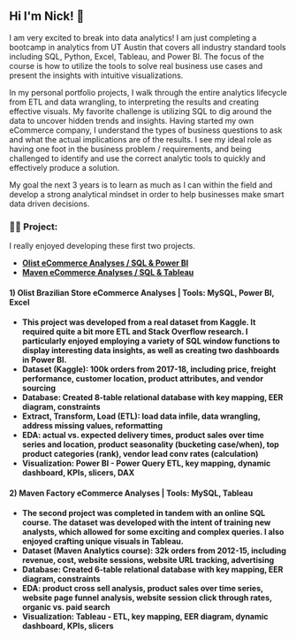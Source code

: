 <h2> Hi I'm Nick! 👋</h2> 

I am very excited to break into data analytics! I am just completing a bootcamp in analytics from UT Austin that covers all industry standard tools including SQL, Python, Excel, Tableau, and Power BI. The focus of the course is how to utilize the tools to solve real business use cases and present the insights with intuitive visualizations.

In my personal portfolio projects, I walk through the entire analytics lifecycle from ETL and data wrangling, to interpreting the results and creating effective visuals. My favorite challenge is utilizing SQL to dig around the data to uncover hidden trends and insights. Having started my own eCommerce company, I understand the types of business questions to ask and what the actual implications are of the results. I see my ideal role as having one foot in the business problem / requirements, and being challenged to identify and use the correct analytic tools to quickly and effectively produce a solution.

My goal the next 3 years is to learn as much as I can within the field and develop a strong analytical mindset in order to help businesses make smart data driven decisions.

<h3>👨‍💻 Project:</h3>
I really enjoyed developing these first two  projects.

-  <b>[Olist eCommerce Analyses / SQL & Power BI](https://github.com/nickrspence/Olist-eCommerce-Store)</b> 
-  <b>[Maven eCommerce Analyses / SQL & Tableau](https://github.com/nickrspence/eCommerce-company-performance-analysis)</b> 

<h4>1) Olist Brazilian Store eCommerce Analyses | Tools: MySQL, Power BI, Excel<h4>
   
- This project was developed from a real dataset from Kaggle. It required quite a bit more ETL and Stack Overflow research. I particularly enjoyed employing a variety of SQL window functions to display interesting data insights, as well as creating two dashboards in Power BI.
- Dataset (Kaggle): 100k orders from 2017-18, including price, freight performance, customer location, product attributes, and vendor sourcing
-	Database: Created 8-table relational database with key mapping, EER diagram, constraints
-	Extract, Transform, Load (ETL): load data infile, data wrangling, address missing values, reformatting
-	EDA: actual vs. expected delivery times, product sales over time series and location, product seasonality (bucketing case/when), top product categories (rank), vendor lead conv rates (calculation)
-	Visualization: Power BI - Power Query ETL, key mapping, dynamic dashboard, KPIs, slicers, DAX

<h4>2) Maven Factory eCommerce Analyses | Tools: MySQL, Tableau<h4>

- The second project was completed in tandem with an online SQL course. The dataset was developed with the intent of training new analysts, which allowed for some exciting and complex queries. I also enjoyed crafting unique visuals in Tableau.
- Dataset (Maven Analytics course): 32k orders from 2012-15, including revenue, cost, website sessions, website URL tracking, advertising 
-	Database: Created 6-table relational database with key mapping, EER diagram, constraints
-	EDA: product cross sell analysis, product sales over time series, website page funnel analysis, website session click through rates, organic vs. paid search
-	Visualization: Tableau - ETL, key mapping, EER diagram, dynamic dashboard, KPIs, slicers



